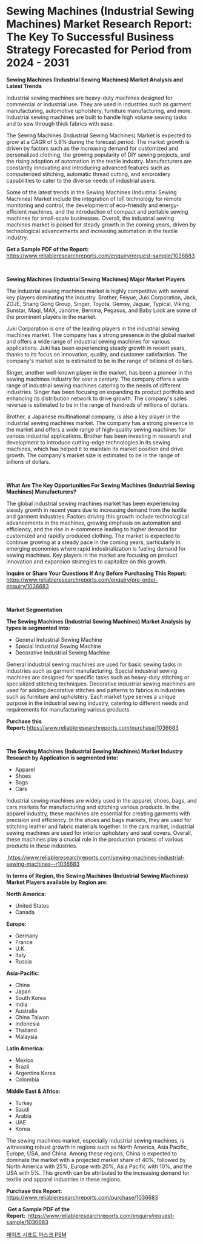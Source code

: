 <p><h1>Sewing Machines (Industrial Sewing Machines) Market Research Report: The Key To Successful Business Strategy Forecasted for Period from 2024 - 2031</h1></p><p><strong>Sewing Machines (Industrial Sewing Machines) Market Analysis and Latest Trends</strong></p>
<p><p>Industrial sewing machines are heavy-duty machines designed for commercial or industrial use. They are used in industries such as garment manufacturing, automotive upholstery, furniture manufacturing, and more. Industrial sewing machines are built to handle high volume sewing tasks and to sew through thick fabrics with ease.</p><p>The Sewing Machines (Industrial Sewing Machines) Market is expected to grow at a CAGR of 5.9% during the forecast period. The market growth is driven by factors such as the increasing demand for customized and personalized clothing, the growing popularity of DIY sewing projects, and the rising adoption of automation in the textile industry. Manufacturers are constantly innovating and introducing advanced features such as computerized stitching, automatic thread cutting, and embroidery capabilities to cater to the diverse needs of industrial users.</p><p>Some of the latest trends in the Sewing Machines (Industrial Sewing Machines) Market include the integration of IoT technology for remote monitoring and control, the development of eco-friendly and energy-efficient machines, and the introduction of compact and portable sewing machines for small-scale businesses. Overall, the industrial sewing machines market is poised for steady growth in the coming years, driven by technological advancements and increasing automation in the textile industry.</p></p>
<p><strong>Get a Sample PDF of the Report:&nbsp;</strong> <a href="https://www.reliableresearchreports.com/enquiry/request-sample/1036683">https://www.reliableresearchreports.com/enquiry/request-sample/1036683</a></p>
<p>&nbsp;</p>
<p><strong>Sewing Machines (Industrial Sewing Machines) Major Market Players</strong></p>
<p><p>The industrial sewing machines market is highly competitive with several key players dominating the industry. Brother, Feiyue, Juki Corporation, Jack, ZOJE, Shang Gong Group, Singer, Toyota, Gemsy, Jaguar, Typical, Viking, Sunstar, Maqi, MAX, Janome, Bernina, Pegasus, and Baby Lock are some of the prominent players in the market.</p><p>Juki Corporation is one of the leading players in the industrial sewing machines market. The company has a strong presence in the global market and offers a wide range of industrial sewing machines for various applications. Juki has been experiencing steady growth in recent years, thanks to its focus on innovation, quality, and customer satisfaction. The company's market size is estimated to be in the range of billions of dollars.</p><p>Singer, another well-known player in the market, has been a pioneer in the sewing machines industry for over a century. The company offers a wide range of industrial sewing machines catering to the needs of different industries. Singer has been focusing on expanding its product portfolio and enhancing its distribution network to drive growth. The company's sales revenue is estimated to be in the range of hundreds of millions of dollars.</p><p>Brother, a Japanese multinational company, is also a key player in the industrial sewing machines market. The company has a strong presence in the market and offers a wide range of high-quality sewing machines for various industrial applications. Brother has been investing in research and development to introduce cutting-edge technologies in its sewing machines, which has helped it to maintain its market position and drive growth. The company's market size is estimated to be in the range of billions of dollars.</p></p>
<p>&nbsp;</p>
<p><strong>What Are The Key Opportunities For Sewing Machines (Industrial Sewing Machines) Manufacturers?</strong></p>
<p><p>The global industrial sewing machines market has been experiencing steady growth in recent years due to increasing demand from the textile and garment industries. Factors driving this growth include technological advancements in the machines, growing emphasis on automation and efficiency, and the rise in e-commerce leading to higher demand for customized and rapidly produced clothing. The market is expected to continue growing at a steady pace in the coming years, particularly in emerging economies where rapid industrialization is fueling demand for sewing machines. Key players in the market are focusing on product innovation and expansion strategies to capitalize on this growth.</p></p>
<p><strong>Inquire or Share Your Questions If Any Before Purchasing This Report:</strong> <a href="https://www.reliableresearchreports.com/enquiry/pre-order-enquiry/1036683">https://www.reliableresearchreports.com/enquiry/pre-order-enquiry/1036683</a></p>
<p>&nbsp;</p>
<p><strong>Market Segmentation</strong></p>
<p><strong>The Sewing Machines (Industrial Sewing Machines) Market Analysis by types is segmented into:</strong></p>
<p><ul><li>General Industrial Sewing Machine</li><li>Special Industrial Sewing Machine</li><li>Decorative Industrial Sewing Machine</li></ul></p>
<p><p>General industrial sewing machines are used for basic sewing tasks in industries such as garment manufacturing. Special industrial sewing machines are designed for specific tasks such as heavy-duty stitching or specialized stitching techniques. Decorative industrial sewing machines are used for adding decorative stitches and patterns to fabrics in industries such as furniture and upholstery. Each market type serves a unique purpose in the industrial sewing industry, catering to different needs and requirements for manufacturing various products.</p></p>
<p><strong>Purchase this Report:&nbsp;</strong><a href="https://www.reliableresearchreports.com/purchase/1036683">https://www.reliableresearchreports.com/purchase/1036683</a></p>
<p>&nbsp;</p>
<p><strong>The Sewing Machines (Industrial Sewing Machines) Market Industry Research by Application is segmented into:</strong></p>
<p><ul><li>Apparel</li><li>Shoes</li><li>Bags</li><li>Cars</li></ul></p>
<p><p>Industrial sewing machines are widely used in the apparel, shoes, bags, and cars markets for manufacturing and stitching various products. In the apparel industry, these machines are essential for creating garments with precision and efficiency. In the shoes and bags markets, they are used for stitching leather and fabric materials together. In the cars market, industrial sewing machines are used for interior upholstery and seat covers. Overall, these machines play a crucial role in the production process of various products in these industries.</p></p>
<p><a href="https://www.reliableresearchreports.com/sewing-machines-industrial-sewing-machines--r1036683">&nbsp;https://www.reliableresearchreports.com/sewing-machines-industrial-sewing-machines--r1036683</a></p>
<p><strong>In terms of Region, the Sewing Machines (Industrial Sewing Machines) Market Players available by Region are:</strong></p>
<p>
    <p> <strong> North America: </strong>
        <ul>
            <li>United States</li>
            <li>Canada</li>
        </ul>
        </p> 
    <p> <strong> Europe: </strong>
        <ul>
            <li>Germany</li>
            <li>France</li>
            <li>U.K.</li>
            <li>Italy</li>
            <li>Russia</li>
        </ul>
        </p> 
    <p> <strong> Asia-Pacific: </strong>
        <ul>
            <li>China</li>
            <li>Japan</li>
            <li>South Korea</li>
            <li>India</li>
            <li>Australia</li>
            <li>China Taiwan</li>
            <li>Indonesia</li>
            <li>Thailand</li>
            <li>Malaysia</li>
        </ul>
        </p> 
    <p> <strong> Latin America: </strong>
        <ul>
            <li>Mexico</li>
            <li>Brazil</li>
            <li>Argentina Korea</li>
            <li>Colombia</li>
        </ul>
        </p> 
    <p> <strong> Middle East & Africa: </strong>
        <ul>
            <li>Turkey</li>
            <li>Saudi</li>
            <li>Arabia</li>
            <li>UAE</li>
            <li>Korea</li>
        </ul>
    </p>
    </p>
<p><p>The sewing machines market, especially industrial sewing machines, is witnessing robust growth in regions such as North America, Asia Pacific, Europe, USA, and China. Among these regions, China is expected to dominate the market with a projected market share of 40%, followed by North America with 25%, Europe with 20%, Asia Pacific with 10%, and the USA with 5%. This growth can be attributed to the increasing demand for textile and apparel industries in these regions.</p></p>
<p><strong>Purchase this Report: </strong><a href="https://www.reliableresearchreports.com/purchase/1036683">https://www.reliableresearchreports.com/purchase/1036683</a></p>
<p>&nbsp;<strong>Get a Sample PDF of the Report:&nbsp;&nbsp;</strong><a href="https://www.reliableresearchreports.com/enquiry/request-sample/1036683">https://www.reliableresearchreports.com/enquiry/request-sample/1036683</a></p>
<p><strong></strong></p>
<p><p><a href="https://github.com/wallacBahrtyinger567686/Market-Research-Report-List-2/blob/main/2360236124575.md">페이즈 시프트 마스크 PSM</a></p></p>